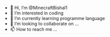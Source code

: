 - 👋 Hi, I’m @MinecraftBishal1
- 👀 I’m interested in coding 
- 🌱 I’m currently learning programme language
- 💞️ I’m looking to collaborate on ...
- 📫 How to reach me ...

<!---
MinecraftBishal1/MinecraftBishal1 is a ✨ special ✨ repository because its `README.md` (this file) appears on your GitHub profile.
You can click the Preview link to take a look at your changes.
--->
